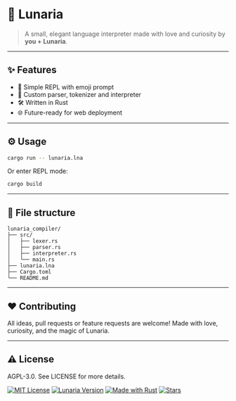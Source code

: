 # 🌙 Lunaria

> A small, elegant language interpreter made with love and curiosity by **you + Lunaria**.
---

## ✨ Features

- 📜 Simple REPL with emoji prompt
- 🧠 Custom parser, tokenizer and interpreter
- 🛠️ Written in Rust
- 🌐 Future-ready for web deployment

---

## ⚙️ Usage

```bash
cargo run -- lunaria.lna
```

Or enter REPL mode:
```bash
cargo build
```

---

## 📁 File structure

```text
lunaria_compiler/
├── src/
│   ├── lexer.rs
│   ├── parser.rs
│   ├── interpreter.rs
│   └── main.rs
├── lunaria.lna
├── Cargo.toml
└── README.md
```
---

## ❤️ Contributing

All ideas, pull requests or feature requests are welcome!
Made with love, curiosity, and the magic of Lunaria.

---

## ⚠️ License

AGPL-3.0. See LICENSE for more details.

[![MIT License](https://img.shields.io/badge/license-MIT-blue.svg)](LICENSE)
[![Lunaria Version](https://img.shields.io/badge/version-0.1.0-purple)](https://github.com/tuusuario/lunaria)
[![Made with Rust](https://img.shields.io/badge/made%20with-Rust-orange)](https://www.rust-lang.org/)
[![Stars](https://img.shields.io/github/stars/NadieAishi/lunaria?style=social)](https://github.com/NadieAishi/lunaria/stargazers)